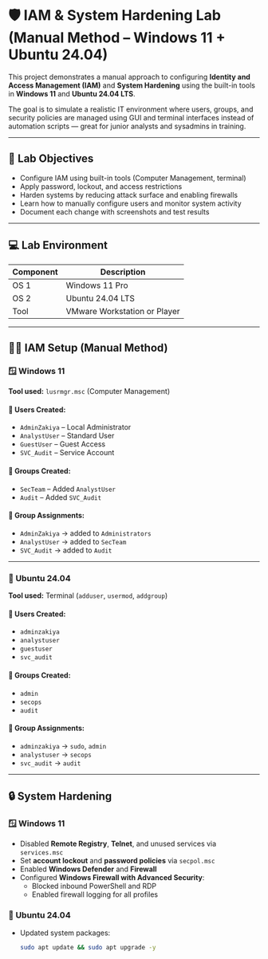 # 🛡️ IAM & System Hardening Lab (Manual Method – Windows 11 + Ubuntu 24.04)

This project demonstrates a manual approach to configuring **Identity and Access Management (IAM)** and **System Hardening** using the built-in tools in **Windows 11** and **Ubuntu 24.04 LTS**.

The goal is to simulate a realistic IT environment where users, groups, and security policies are managed using GUI and terminal interfaces instead of automation scripts — great for junior analysts and sysadmins in training.

---

## 🎯 Lab Objectives

- Configure IAM using built-in tools (Computer Management, terminal)
- Apply password, lockout, and access restrictions
- Harden systems by reducing attack surface and enabling firewalls
- Learn how to manually configure users and monitor system activity
- Document each change with screenshots and test results

---

## 💻 Lab Environment

| Component | Description |
|----------|-------------|
| OS 1     | Windows 11 Pro |
| OS 2     | Ubuntu 24.04 LTS |
| Tool     | VMware Workstation or Player |

---

## 🧑‍💻 IAM Setup (Manual Method)

### 🪟 Windows 11

**Tool used:** `lusrmgr.msc` (Computer Management)

#### 🔹 Users Created:
- `AdminZakiya` – Local Administrator
- `AnalystUser` – Standard User
- `GuestUser` – Guest Access
- `SVC_Audit` – Service Account

#### 🔹 Groups Created:
- `SecTeam` – Added `AnalystUser`
- `Audit` – Added `SVC_Audit`

#### 🔹 Group Assignments:
- `AdminZakiya` → added to `Administrators`
- `AnalystUser` → added to `SecTeam`
- `SVC_Audit` → added to `Audit`

---

### 🐧 Ubuntu 24.04

**Tool used:** Terminal (`adduser`, `usermod`, `addgroup`)

#### 🔹 Users Created:
- `adminzakiya`
- `analystuser`
- `guestuser`
- `svc_audit`

#### 🔹 Groups Created:
- `admin`
- `secops`
- `audit`

#### 🔹 Group Assignments:
- `adminzakiya` → `sudo`, `admin`
- `analystuser` → `secops`
- `svc_audit` → `audit`

---

## 🔒 System Hardening

### 🪟 Windows 11

- Disabled **Remote Registry**, **Telnet**, and unused services via `services.msc`
- Set **account lockout** and **password policies** via `secpol.msc`
- Enabled **Windows Defender** and **Firewall**
- Configured **Windows Firewall with Advanced Security**:
  - Blocked inbound PowerShell and RDP
  - Enabled firewall logging for all profiles

### 🐧 Ubuntu 24.04

- Updated system packages:
  ```bash
  sudo apt update && sudo apt upgrade -y
